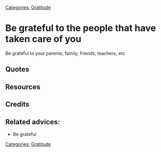 [Categories:](../Categories/index.md) [Gratitude](../Categories/Gratitude.md)
# Be grateful to the people that have taken care of you

Be grateful to your parents, family, friends, teachers, etc 

## Quotes

## Resources

## Credits

## Related advices:

- Be grateful

[Categories:](../Categories/index.md) [Gratitude](../Categories/Gratitude.md)